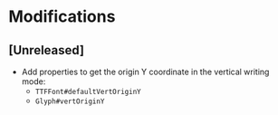 # Modifications

## [Unreleased]

- Add properties to get the origin Y coordinate in the vertical writing mode:
    - `TTFFont#defaultVertOriginY`
    - `Glyph#vertOriginY`
